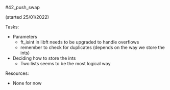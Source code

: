 #42_push_swap

(started 25/01/2022)


Tasks:

- Parameters
	- ft_isint in libft needs to be upgraded to handle overflows
	- remember to check for duplicates (depends on the way we store the ints)
- Deciding how to store the ints
	- Two lists seems to be the most logical way



Resources:

- None for now
